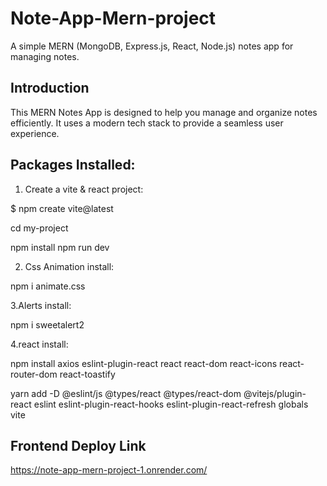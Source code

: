 # Note-App-Mern-project

A simple MERN (MongoDB, Express.js, React, Node.js) notes app for managing notes.

## Introduction

This MERN Notes App is designed to help you manage and organize notes efficiently. It uses a modern tech stack to provide a seamless user experience.

## Packages Installed:

1. Create a vite & react project:

$ npm create vite@latest

cd my-project

npm install
npm run dev

2. Css Animation install:

npm i animate.css

3.Alerts install:

npm i sweetalert2

4.react install:

npm install axios eslint-plugin-react react react-dom react-icons react-router-dom react-toastify

yarn add -D @eslint/js @types/react @types/react-dom @vitejs/plugin-react eslint eslint-plugin-react-hooks eslint-plugin-react-refresh globals vite

## Frontend Deploy Link

https://note-app-mern-project-1.onrender.com/